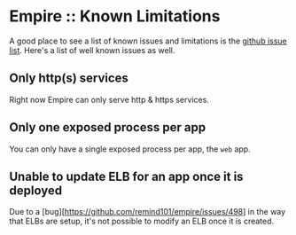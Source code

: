 # Empire :: Known Limitations

A good place to see a list of known issues and limitations is the
[github issue list][github issue list]. Here's a list of well known
issues as well.

## Only http(s) services

Right now Empire can only serve http & https services.

## Only one exposed process per app

You can only have a single exposed process per app, the `web` app.

## Unable to update ELB for an app once it is deployed

Due to a [bug][https://github.com/remind101/empire/issues/498] in
the way that ELBs are setup, it's not possible to modify an ELB once
it is created.


[github issue list]: https://github.com/remind101/empire/issues
